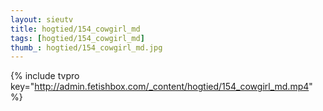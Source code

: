 ```yaml
--- 
layout: sieutv
title: hogtied/154_cowgirl_md
tags: [hogtied/154_cowgirl_md]
thumb_: hogtied/154_cowgirl_md.jpg
---
```

{% include tvpro key="http://admin.fetishbox.com/_content/hogtied/154_cowgirl_md.mp4" %} 
